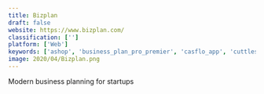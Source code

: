 ```yaml
---
title: Bizplan
draft: false 
website: https://www.bizplan.com/
classification: ['']
platform: ['Web']
keywords: ['ashop', 'business_plan_pro_premier', 'casflo_app', 'cuttles.io', 'enloop', 'ideabuddy', 'insightly', 'knowlium', 'liveplan', 'median_for_mac', 'onestreamxf', 'poindexter', 'popcornmetrics', 'projectionhub', 'scratchplan', 'startegy', 'startup_metrics_dashboard', 'upmetrics', 'iplanner.net', 'productboard']
image: 2020/04/Bizplan.png
---
```

Modern business planning for startups